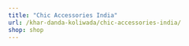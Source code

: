 ```yaml
---
title: "Chic Accessories India"
url: /khar-danda-koliwada/chic-accessories-india/
shop: shop
---
```

